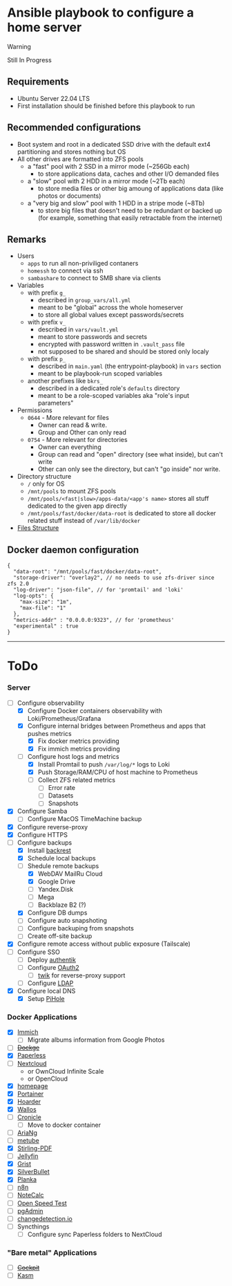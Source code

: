 # Ansible playbook to configure a home server

> [!WARNING]
> Still In Progress

## Requirements

- Ubuntu Server 22.04 LTS
- First installation should be finished before this playbook to run

## Recommended configurations
- Boot system and root in a dedicated SSD drive with the default ext4 partitioning and stores nothing but OS
- All other drives are formatted into ZFS pools
  - a "fast" pool with 2 SSD in a mirror mode (~256Gb each)
    - to store applications data, caches and other I/O demanded files
  - a "slow" pool with 2 HDD in a mirror mode (~2Tb each)
    - to store media files or other big amoung of applications data (like photos or documents)
  - a "very big and slow" pool with 1 HDD in a stripe mode (~8Tb)
    - to store big files that doesn't need to be redundant or backed up (for example, something that easily retractable from the internet)

## Remarks
- Users
  - `apps` to run all non-priviliged contaners
  - `homessh` to connect via ssh
  - `sambashare` to connect to SMB share via clients
- Variables
  - with prefix `g_`
    - described in `group_vars/all.yml`
    - meant to be "global" across the whole homeserver
    - to store all global values except passwords/secrets
  - with prefix `v_`
    - described in `vars/vault.yml`
    - meant to store passwords and secrets
    - encrypted with password written in `.vault_pass` file
    - not supposed to be shared and should be stored only localy
  - with prefix `p_`
    - described in `main.yaml` (the entrypoint-playbook) in `vars` section
    - meant to be playbook-run scoped variables
  - another prefixes like `bkrs_`
    - described in a dedicated role's `defaults` directory
    - meant to be a role-scoped variables aka "role's input parameters"
- Permissions
  - `0644` - More relevant for files
    - Owner can read & write.
    - Group and Other can only read
  - `0754` - More relevant for directories
    - Owner can everything
    - Group can read and "open" directory (see what inside), but can't write
    - Other can only see the directory, but can't "go inside" nor write.
- Directory structure
  - `/` only for OS
  - `/mnt/pools` to mount ZFS pools
  - `/mnt/pools/<fast|slow>/apps-data/<app's name>` stores all stuff dedicated to the given app directly
  - `/mnt/pools/fast/docker/data-root` is dedicated to store all docker related stuff instead of `/var/lib/docker`
- [Files Structure](docs/Files%20Structure.md)

## Docker daemon configuration

```jsonc
{
  "data-root": "/mnt/pools/fast/docker/data-root",
  "storage-driver": "overlay2", // no needs to use zfs-driver since zfs 2.0
  "log-driver": "json-file", // for 'promtail' and 'loki'
  "log-opts": {
    "max-size": "1m",
    "max-file": "1"
  },
  "metrics-addr" : "0.0.0.0:9323", // for 'prometheus'
  "experimental" : true
}
```

---


# ToDo

### Server
- [ ] Configure observability
  - [x] Configure Docker containers observability with Loki/Prometheus/Grafana
  - [x] Configure internal bridges between Prometheus and apps that pushes metrics
    - [x] Fix docker metrics providing
    - [x] Fix immich metrics providing
  - [ ] Configure host logs and metrics
    - [x] Install Promtail to push `/var/log/*` logs to Loki
    - [x] Push Storage/RAM/CPU of host machine to Prometheus
    - [ ] Collect ZFS related metrics
      - [ ] Error rate
      - [ ] Datasets
      - [ ] Snapshots
- [x] Configure Samba
  - [ ] Configure MacOS TimeMachine backup
- [x] Configure reverse-proxy
- [x] Configure HTTPS
- [ ] Configure backups
  - [x] Install [backrest](https://github.com/garethgeorge/backrest)
  - [x] Schedule local backups
  - [ ] Shedule remote backups
    - [x] WebDAV MailRu Cloud
    - [x] Google Drive
    - [ ] Yandex.Disk
    - [ ] Mega
    - [ ] Backblaze B2 (?)
  - [x] Configure DB dumps
  - [ ] Configure auto snapshoting
  - [ ] Configure backuping from snapshots
  - [ ] Create off-site backup
- [x] Configure remote access without public exposure (Tailscale)
- [ ] Configure SSO
  - [ ] Deploy [authentik](https://docs.goauthentik.io/docs/install-config/configuration/)
  - [ ] Configure [OAuth2](https://docs.goauthentik.io/docs/add-secure-apps/providers/oauth2/create-oauth2-provider)
    - [ ] [twik](https://docs.goauthentik.io/docs/install-config/reverse-proxy) for reverse-proxy support
  - [ ] Configure [LDAP](https://docs.goauthentik.io/docs/add-secure-apps/providers/ldap/)
- [x] Configure local DNS
  - [x] Setup [PiHole](https://github.com/pi-hole/docker-pi-hole/?tab=readme-ov-file#quick-start)

### Docker Applications
- [x] [Immich](https://github.com/immich-app/immich)
  - [ ] Migrate albums information from Google Photos
- [ ] ~~[Dockge](https://github.com/louislam/dockge)~~
- [x] [Paperless](https://github.com/paperless-ngx/paperless-ngx)
- [ ] [Nextcloud](https://github.com/nextcloud/all-in-one)
  - or OwnCloud Infinite Scale
  - or OpenCloud
- [x] [homepage](https://github.com/gethomepage/homepage)
- [x] [Portainer](https://docs.portainer.io/v/2.20/start/install-ce/server/docker/linux)
- [x] [Hoarder](https://github.com/hoarder-app/hoarder)
- [X] [Wallos](https://github.com/ellite/Wallos)
- [ ] [Cronicle](https://github.com/jhuckaby/Cronicle)
  - [ ] Move to docker container
- [ ] [AriaNg](https://hub.docker.com/r/hurlenko/aria2-ariang)
- [ ] [metube](https://github.com/alexta69/metube)
- [x] [Stirling-PDF](https://github.com/Stirling-Tools/Stirling-PDF/tree/main)
- [ ] [Jellyfin](https://jellyfin.org/docs/general/installation/container)
- [x] [Grist](https://github.com/gristlabs/grist-core)
- [x] [SilverBullet](https://github.com/silverbulletmd/silverbullet)
- [x] [Planka](https://github.com/plankanban/planka)
- [ ] [n8n](https://docs.n8n.io/hosting/installation/docker/)
- [ ] [NoteCalc](https://github.com/bbodi/notecalc3)
- [ ] [Open Speed Test](https://hub.docker.com/r/openspeedtest/latest)
- [ ] [pgAdmin](https://hub.docker.com/r/dpage/pgadmin4/)
- [ ] [changedetection.io](https://github.com/dgtlmoon/changedetection.io)
- [ ] Syncthings
  - [ ] Configure sync Paperless folders to NextCloud

### "Bare metal" Applications
  - [ ] ~~[Cockpit](https://cockpit-project.org/)~~
  - [ ] [Kasm](https://www.kasmweb.com/docs/latest/install/single_server_install.html)
